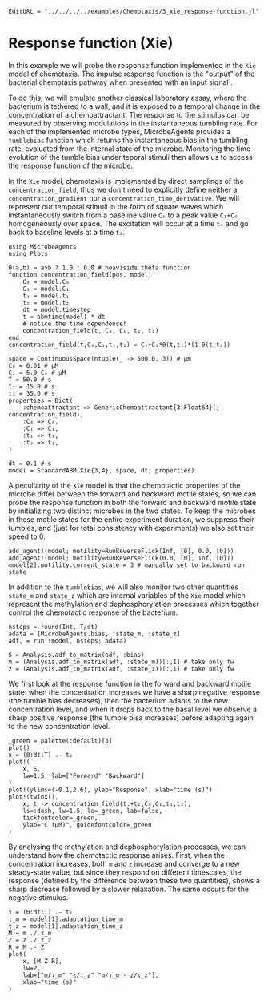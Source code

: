 ```@meta
EditURL = "../../../../examples/Chemotaxis/3_xie_response-function.jl"
```

# Response function (Xie)

In this example we will probe the response function implemented
in the `Xie` model of chemotaxis.
The impulse response function is the "output" of the bacterial chemotaxis
pathway when presented with an input signal`.

To do this, we will emulate another classical laboratory assay, where the
bacterium is tethered to a wall, and it is exposed to a temporal change
in the concentration of a chemoattractant.
The response to the stimulus can be measured by observing modulations
in the instantaneous tumbling rate.
For each of the implemented microbe types, MicrobeAgents provides a
`tumblebias` function which returns the instantaneous bias
in the tumbling rate, evaluated from the internal state of the microbe.
Monitoring the time evolution of the tumble bias under teporal stimuli
then allows us to access the response function of the microbe.

In the `Xie` model, chemotaxis is implemented by direct samplings of the
`concentration_field`, thus we don't need to explicitly define neither
a `concentration_gradient` nor a `concentration_time_derivative`.
We will represent our temporal stimuli in the form of square waves which
instantaneously switch from a baseline value `C₀` to a peak value `C₁+C₀`
homogeneously over space.
The excitation will occur at a time `t₁` and go back to baseline levels
at a time `t₂`.

````@example 3_xie_response-function
using MicrobeAgents
using Plots

θ(a,b) = a>b ? 1.0 : 0.0 # heaviside theta function
function concentration_field(pos, model)
    C₀ = model.C₀
    C₁ = model.C₁
    t₁ = model.t₁
    t₂ = model.t₂
    dt = model.timestep
    t = abmtime(model) * dt
    # notice the time dependence!
    concentration_field(t, C₀, C₁, t₁, t₂)
end
concentration_field(t,C₀,C₁,t₁,t₂) = C₀+C₁*θ(t,t₁)*(1-θ(t,t₂))

space = ContinuousSpace(ntuple(_ -> 500.0, 3)) # μm
C₀ = 0.01 # μM
C₁ = 5.0-C₀ # μM
T = 50.0 # s
t₁ = 15.0 # s
t₂ = 35.0 # s
properties = Dict(
    :chemoattractant => GenericChemoattractant{3,Float64}(; concentration_field),
    :C₀ => C₀,
    :C₁ => C₁,
    :t₁ => t₁,
    :t₂ => t₂,
)

dt = 0.1 # s
model = StandardABM(Xie{3,4}, space, dt; properties)
````

A peculiarity of the `Xie` model is that the chemotactic properties of the
microbe differ between the forward and backward motile states, so we can
probe the response function in both the forward and backward motile state
by initializing two distinct microbes in the two states.
To keep the microbes in these motile states for the entire experiment duration,
we suppress their tumbles, and (just for total consistency with experiments)
we also set their speed to 0.

````@example 3_xie_response-function
add_agent!(model; motility=RunReverseFlick(Inf, [0], 0.0, [0]))
add_agent!(model; motility=RunReverseFlick(0.0, [0], Inf, [0]))
model[2].motility.current_state = 3 # manually set to backward run state
````

In addition to the `tumblebias`, we will also monitor two other quantities
`state_m` and `state_z` which are internal variables of the `Xie` model
which represent the methylation and dephosphorylation processes which
together control the chemotactic response of the bacterium.

````@example 3_xie_response-function
nsteps = round(Int, T/dt)
adata = [MicrobeAgents.bias, :state_m, :state_z]
adf, = run!(model, nsteps; adata)

S = Analysis.adf_to_matrix(adf, :bias)
m = (Analysis.adf_to_matrix(adf, :state_m))[:,1] # take only fw
z = (Analysis.adf_to_matrix(adf, :state_z))[:,1] # take only fw
````

We first look at the response function in the forward and backward
motile state: when the concentration increases we have a sharp negative
response (the tumble bias decreases), then the bacterium adapts to the new
concentration level, and when it drops back to the basal level we observe
a sharp positive response (the tumble bisa increases) before adapting
again to the new concentration level.

````@example 3_xie_response-function
_green = palette(:default)[3]
plot()
x = (0:dt:T) .- t₁
plot!(
    x, S,
    lw=1.5, lab=["Forward" "Backward"]
)
plot!(ylims=(-0.1,2.6), ylab="Response", xlab="time (s)")
plot!(twinx(),
    x, t -> concentration_field(t.+t₁,C₀,C₁,t₁,t₂),
    ls=:dash, lw=1.5, lc=_green, lab=false,
    tickfontcolor=_green,
    ylab="C (μM)", guidefontcolor=_green
)
````

By analysing the methylation and dephosphorylation processes, we can
understand how the chemotactic response arises.
First, when the concentration increases, both `m` and `z` increase and converge
to a new steady-state value, but since they respond on different timescales,
the response (defined by the difference between these two quantities), shows
a sharp decrease followed by a slower relaxation.
The same occurs for the negative stimulus.

````@example 3_xie_response-function
x = (0:dt:T) .- t₁
τ_m = model[1].adaptation_time_m
τ_z = model[1].adaptation_time_z
M = m ./ τ_m
Z = z ./ τ_z
R = M .- Z
plot(
    x, [M Z R],
    lw=2,
    lab=["m/τ_m" "z/τ_z" "m/τ_m - z/τ_z"],
    xlab="time (s)"
)
````


